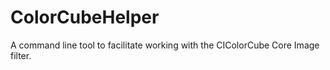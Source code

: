 ColorCubeHelper
===============

A command line tool to facilitate working with the CIColorCube Core Image filter.
